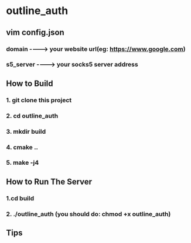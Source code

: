 # outline_auth

## vim config.json
### domain ----> your website url(eg: https://www.google.com)
### s5_server ----> your socks5 server address

## How to Build
### 1. git clone this project
### 2. cd outline_auth
### 3. mkdir build
### 4. cmake ..
### 5. make -j4

## How to Run The Server
### 1.cd build
### 2. ./outline_auth (you should do: chmod +x outline_auth)

## Tips
